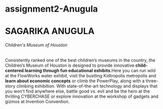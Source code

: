 # assignment2-Anugula
# SAGARIKA ANUGULA
###### Children's Museum of Houston
Consistently ranked one of the best children’s museums in the country, the Children’s Museum of Houston is designed to provide innovative **child-centered learning through fun educational exhibits**.Here you can run wild at the FlowWorks water exhibit, visit the bustling Kidtropolis metropolis and **learn about economic concepts** or climb the PowerPlay, along with a three-story climbing exhibition. With state-of-the-art technology and displays that you won’t find anywhere else, battle good vs. evil and be the hero at the thrilling CYBERCHASE or explore innovation at the workshop of gadgets and gizmos at Invention Convention.